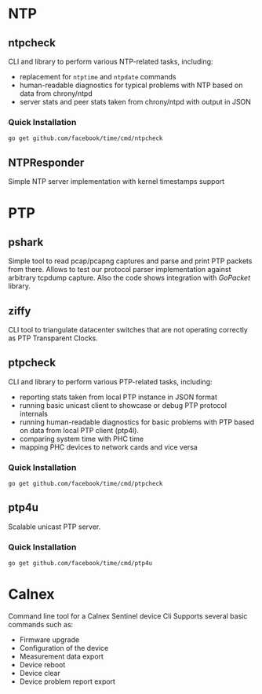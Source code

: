 # NTP

## ntpcheck
CLI and library to perform various NTP-related tasks, including:
* replacement for `ntptime` and `ntpdate` commands
* human-readable diagnostics for typical problems with NTP based on data from chrony/ntpd
* server stats and peer stats taken from chrony/ntpd with output in JSON

### Quick Installation
```console
go get github.com/facebook/time/cmd/ntpcheck
```

## NTPResponder
Simple NTP server implementation with kernel timestamps support

# PTP

## pshark
Simple tool to read pcap/pcapng captures and parse and print PTP packets from there.
Allows to test our protocol parser implementation against arbitrary tcpdump capture.
Also the code shows integration with *GoPacket* library.

## ziffy
CLI tool to triangulate datacenter switches that are not operating correctly as PTP Transparent Clocks.

## ptpcheck
CLI and library to perform various PTP-related tasks, including:
* reporting stats taken from local PTP instance in JSON format
* running basic unicast client to showcase or debug PTP protocol internals
* running human-readable diagnostics for basic problems with PTP based on data from local PTP client (ptp4l).
* comparing system time with PHC time
* mapping PHC devices to network cards and vice versa

### Quick Installation
```console
go get github.com/facebook/time/cmd/ptpcheck
```

## ptp4u
Scalable unicast PTP server.

### Quick Installation
```console
go get github.com/facebook/time/cmd/ptp4u
```

# Calnex
Command line tool for a Calnex Sentinel device
Cli Supports several basic commands such as:
* Firmware upgrade
* Configuration of the device
* Measurement data export
* Device reboot
* Device clear
* Device problem report export
